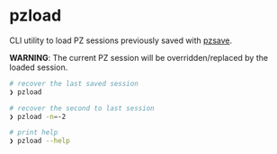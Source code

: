 # pzload

CLI utility to load PZ sessions previously saved with [pzsave](../pzsave/).

**WARNING**: The current PZ session will be overridden/replaced by the loaded session.

```bash
# recover the last saved session
❯ pzload

# recover the second to last session
❯ pzload -n=-2

# print help
❯ pzload --help
```
